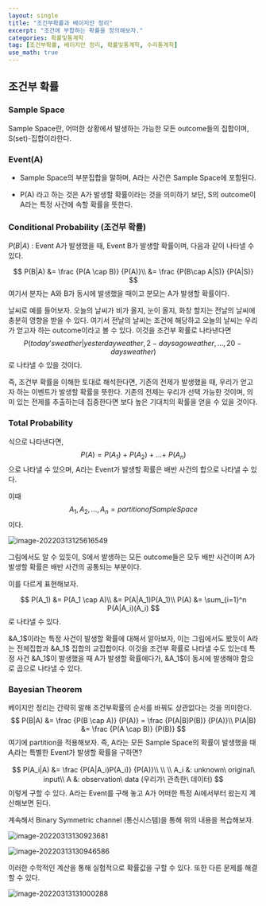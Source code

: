 ```yaml
---
layout: single
title: "조건부확률과 베이지안 정리"
excerpt: "조건에 부합하는 확률을 정의해보자."
categories: 확률및통계학
tag: [조건부확률, 베이지안 정리, 확률및통계학, 수리통계학]
use_math: true
---
```


## 조건부 확률



###  Sample Space 

Sample Space란, 어떠한 상황에서 발생하는 가능한 모든 outcome들의 집합이며, S(set)-집합이라한다.



### Event(A)

* Sample Space의 부분집합을 말하며, A라는 사건은 Sample Space에 포함된다.

* P(A) 라고 하는 것은 A가 발생할 확률이라는 것을 의미하기 보단, S의 outcome이 A라는 특정 사건에 속할 확률을 뜻한다.



###  Conditional Probability (조건부 확률)

$P(B|A)$ : Event A가 발생했을 때, Event B가 발생할 확률이며, 다음과 같이 나타낼 수 있다.

$$
P(B|A) &= \frac {P(A \cap B)} {P(A)}\\
&= \frac {P(B\cap A|S)} {P(A|S)}
$$
여기서 <a>분자</a>는 A와 B가 동시에 발생했을 때이고 <a>분모</a>는 A가 발생할 확률이다.



 날씨로 예를 들어보자. 오늘의 날씨가 비가 올지, 눈이 올지, 화창 할지는 전날의 날씨에 충분히 영향을 받을 수 있다. 여기서 전날의 날씨는 조건에 해당하고 오늘의 날씨는 우리가 얻고자 하는 outcome이라고 볼 수 있다. 이것을 조건부 확률로 나타낸다면
$$
P( today’s weather | yesterday weather, 2-days ago weather, … , 20-days weather)
$$
로 나타낼 수 있을 것이다.



 즉, 조건부 확률을 이해한 토대로 해석한다면, 기존의 전제가 발생했을 때, 우리가 얻고자 하는 이벤트가 발생할 확률을 뜻한다. 기존의 전제는 우리가 선택 가능한 것이며, 의미 있는 전제를 추출하는데 집중한다면 보다 높은 기대치의 확률을 얻을 수 있을 것이다.



### Total Probability

식으로 나타낸다면,
$$
P(A) = P(A_1)\ +\ P(A_2)\ +\ ... +\ P(A_n)
$$
으로 나타낼 수 있으며, A라는 Event가 발생할 확률은 배반 사건의 합으로 나타낼 수 있다.

이때 $${A_1, A_2, ... , A_n} = partition of Sample Space$$ 이다.

![image-20220313125616549](https://raw.githubusercontent.com/kjw9899/kjw9899.github.io/master/kjw9899/kjw9899.gihub.io/assets/images/image-20220313125616549.png)



그림에서도 알 수 있듯이, S에서 발생하는 모든 outcome들은 모두 배반 사건이며 A가 발생할 확률은 배반 사건의 공통되는 부분이다.

이를 다르게 표현해보자.


$$
P(A_1) &= P(A_1 \cap A)\\
&= P(A|A_1)P(A_1)\\
P(A) &= \sum_{i=1}^n P(A|A_i)(A_i)
$$
로 나타낼 수 있다.

&A_1$이라는 특정 사건이 발생할 확률에 대해서 알아보자, 이는 그림에서도 봤듯이 A라는 전체집합과 &A_1$ 집합의 교집합이다. 이것을 조건부 확률로 나타낼 수도 있는데 특정 사건 &A_1$이 발생했을 때 A가 발생할 확률에다가,  &A_1$이 동시에 발생해야 함으로 곱으로 나타낼 수 있다. 



### Bayesian Theorem 

베이지안 정리는 간략히 말해 조건부확률의 순서를 바꿔도 상관없다는 것을 의미한다.
$$
P(B|A) &= \frac {P(B \cap A)} {P(A)} = \frac {P(A|B)P(B)} {P(A)}\\
P(A|B) &= \frac {P(A \cap B)} {P(B)}
$$
여기에 partition을 적용해보자. 즉, A라는 모든 Sample Space의 확률이 발생했을 때 $A_i$라는 특별한 Event가 발생할 확률을 구하면?


$$
P(A_i|A) &= \frac {P(A|A_i)P(A_i)} {P(A)}\\
\\
\\
A_i &: unknown\ original\ input\\
A &: observation\ data (우리가\ 관측한\ 데이터)
$$
이렇게 구할 수 있다. A라는 Event를 구해 놓고 A가 어떠한 특정 Ai에서부터 왔는지 계산해보면 된다.

 

계속해서 Binary Symmetric channel (통신시스템)을 통해 위의 내용을 복습해보자.



![image-20220313130923681](https://raw.githubusercontent.com/kjw9899/kjw9899.github.io/master/kjw9899/kjw9899.gihub.io/assets/images/image-20220313130923681.png)



![image-20220313130946586](https://raw.githubusercontent.com/kjw9899/kjw9899.github.io/master/kjw9899/kjw9899.gihub.io/assets/images/image-20220313130946586.png)



이러한 수학적인 계산을 통해 실험적으로 확률값을 구할 수 있다. 또한 다른 문제를 해결할 수 있다.



![image-20220313131000288](https://raw.githubusercontent.com/kjw9899/kjw9899.github.io/master/kjw9899/kjw9899.gihub.io/assets/images/image-20220313131000288.png)























